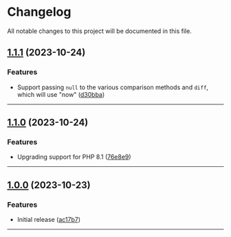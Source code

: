 <!--- BEGIN HEADER -->
# Changelog

All notable changes to this project will be documented in this file.
<!--- END HEADER -->

## [1.1.1](https://github.com/trickeyone/epoch/compare/v1.1.0...v1.1.1) (2023-10-24)

### Features

* Support passing `null` to the various comparison methods and `diff`, which will use "now" ([d30bba](https://github.com/trickeyone/epoch/commit/d30bba7d8e918627f75fbaa4dc114b51cd97184b))


---

## [1.1.0](https://github.com/trickeyone/epoch/compare/v1.0.0...v1.1.0) (2023-10-24)

### Features

* Upgrading support for PHP 8.1 ([76e8e9](https://github.com/trickeyone/epoch/commit/76e8e91feb49405a4c0d8c852e045ce36325554d))


---



## [1.0.0](https://github.com/trickeyone/epoch/compare/bd073c372bb46519c376c8529056abed63ad738b...v1.0.0) (2023-10-23)

### Features

* Initial release ([ac17b7](https://github.com/trickeyone/epoch/commit/ac17b708a5a68c7ea065184460288f7afbbe8f07))


---

